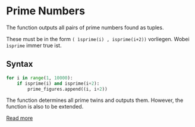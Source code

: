 # Prime Numbers
The function outputs all pairs of prime numbers found as tuples.

These must be in the form ``( ìsprime(i) , isprime(i+2))`` vorliegen. Wobei ``ìsprime`` immer true ist.
## Syntax
```Python
for i in range(1, 10000):
    if isprime(i) and isprime(i+2):
        prime_figures.append((i, i+2))
```
The function determines all prime twins and outputs them. However, the function is also to be extended.  

[Read more](/Prime_number)

